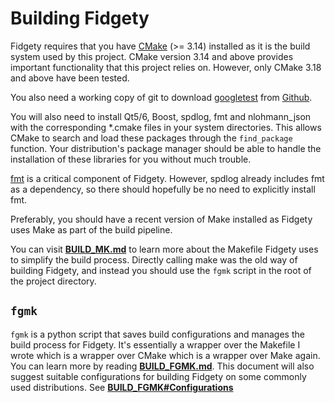 # Building Fidgety

Fidgety requires that you have [CMake](https://cmake.org) (>= 3.14) installed
as it is the build system used by this project. CMake version 3.14 and above
provides important functionality that this project relies on. However, only
CMake 3.18 and above have been tested.

You also need a working copy of git to download
[googletest](https://github.com/google/googletest)
from [Github](https://github.com).

You will also need to install Qt5/6, Boost, spdlog, fmt and nlohmann_json with
the corresponding *.cmake files in your system directories. This allows CMake
to search and load these packages through the `find_package` function.
Your distribution's package manager should be able to handle the installation
of these libraries for you without much trouble.

[fmt](https://github.com/fmtlib/fmt) is a critical component of Fidgety.
However, spdlog already includes fmt as a dependency, so there should
hopefully be no need to explicitly install fmt.

Preferably, you should have a recent version of Make installed as Fidgety uses
Make as part of the build pipeline.

You can visit [**BUILD_MK.md**](BUILD_MK.md) to learn more about the Makefile
Fidgety uses to simplify the build process. Directly calling make was the old
way of building Fidgety, and instead you should use the `fgmk` script in the
root of the project directory.

## **`fgmk`**

`fgmk` is a python script that saves build configurations and manages the build
process for Fidgety. It's essentially a wrapper over the Makefile I wrote which
is a wrapper over CMake which is a wrapper over Make again. You can learn more
by reading [**BUILD_FGMK.md**](BUILD_FGMK.md). This document will also suggest
suitable configurations for building Fidgety on some commonly used
distributions. See [**BUILD_FGMK#Configurations**](BUILD_FGMK.md#configurations)

